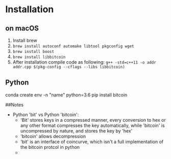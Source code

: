 # Installation

## on macOS

1.  Install brew
2.  `brew install autoconf automake libtool pkgconfig wget`
3.  `brew install boost`
4.  `brew install libbitcoin`
5.  After installation compile code as following: `g++ -std=c++11 -o addr addr.cpp $(pkg-config --cflags --libs libbitcoin)`

## Python
conda create env -n "name" python=3.6
pip install bitcoin

##Notes
- Python 'bit' vs Python 'bitcoin':
  - 'Bit' stores keys in a compressed manner, every conversion to hex or any other format compresses the key automatically, while 'bitcoin' is uncompressed by nature, and stores the key by 'hex'
  - 'bitcoin' allows decompression
  - 'bit' is an interface of coincurve, which isn't a full implementation of the bitcoin protcol in python
  - 